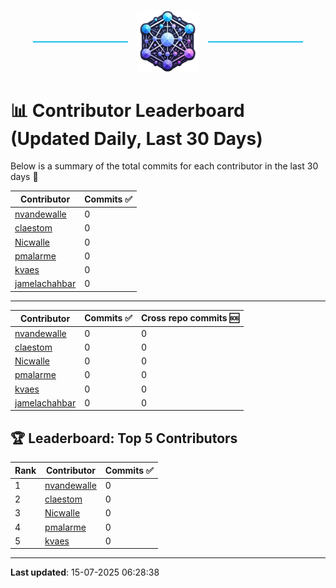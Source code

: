 <p align="center">
  <span style="display: inline-block; width: 30%; border-top: 2px solid #1bbfed; vertical-align: middle;"></span>
  <img src="../logo/belengexplogo.png" alt="Innersource Logo" style="width:20%; vertical-align: middle; margin: 0 10px;" />
  <span style="display: inline-block; width: 30%; border-top: 2px solid #1bbfed; vertical-align: middle;"></span>
</p> 

# 📊 Contributor Leaderboard (Updated Daily, Last 30 Days)

Below is a summary of the total commits for each contributor in the last 30 days 🚀

| Contributor  | Commits ✅ | 
|-------------| --------|
| [nvandewalle](https://github.com/nvandewalle) | 0 | 
| [claestom](https://github.com/claestom) | 0 | 
| [Nicwalle](https://github.com/Nicwalle) | 0 | 
| [pmalarme](https://github.com/pmalarme) | 0 | 
| [kvaes](https://github.com/kvaes) | 0 | 
| [jamelachahbar](https://github.com/jamelachahbar) | 0 | 

----

| Contributor  | Commits ✅ | Cross  repo commits 🆘 |
|-------------| --------| --------|
| [nvandewalle](https://github.com/nvandewalle) | 0 | 0 | 
| [claestom](https://github.com/claestom) | 0 | 0 | 
| [Nicwalle](https://github.com/Nicwalle) | 0 | 0 | 
| [pmalarme](https://github.com/pmalarme) | 0 | 0 | 
| [kvaes](https://github.com/kvaes) | 0 | 0 | 
| [jamelachahbar](https://github.com/jamelachahbar) | 0 | 0 | 

## 🏆 Leaderboard: Top 5 Contributors 

| Rank | Contributor | Commits ✅ |
|------|-------------|---------|
| 1 | [nvandewalle](https://github.com/nvandewalle) | 0 |
| 2 | [claestom](https://github.com/claestom) | 0 |
| 3 | [Nicwalle](https://github.com/Nicwalle) | 0 |
| 4 | [pmalarme](https://github.com/pmalarme) | 0 |
| 5 | [kvaes](https://github.com/kvaes) | 0 |

----

**Last updated**: 15-07-2025 06:28:38